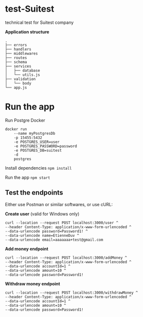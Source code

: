 # test-Suitest
technical test for Suitest company

**Application structure**
```
.
├── errors
├── handlers
├── middlewares
├── routes
├── schema
├── services
│   ├── database
│   └── utils.js
├── validation
│   └── body
└── app.js
``` 

# Run the app

Run Postgre Docker
```
docker run
    --name myPostgresDb
    -p 15455:5432
    -e POSTGRES_USER=user
    -e POSTGRES_PASSWORD=password
    -e POSTGRES_DB=suitest
    -d
    postgres
```

Install dependencies `npm install`

Run the app `npm start`

## Test the endpoints

Either use Postman or similar softwares, or use cURL: 

**Create user** (valid for Windows only)
```
curl --location --request POST localhost:3000/user ^
--header Content-Type: application/x-www-form-urlencoded ^
--data-urlencode password=Password1! ^
--data-urlencode name=EtienneDuv ^
--data-urlencode email=aaaaaaa+test@gmail.com
```

**Add money endpoint**
```
curl --location --request POST localhost:3000/addMoney ^
--header Content-Type: application/x-www-form-urlencoded ^
--data-urlencode accountId=1 ^
--data-urlencode amount=10 ^
--data-urlencode password=Password1!
```


**Withdraw money endpoint**
```
curl --location --request POST localhost:3000/withdrawMoney ^
--header Content-Type: application/x-www-form-urlencoded ^
--data-urlencode accountId=1 ^
--data-urlencode amount=10 ^
--data-urlencode password=Password1!
```

